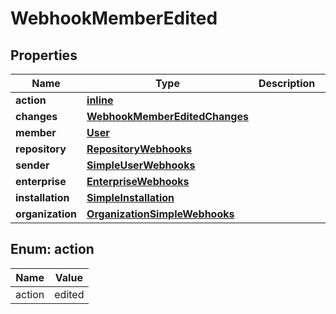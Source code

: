 
# WebhookMemberEdited

## Properties
Name | Type | Description | Notes
------------ | ------------- | ------------- | -------------
**action** | [**inline**](#Action) |  | 
**changes** | [**WebhookMemberEditedChanges**](WebhookMemberEditedChanges.md) |  | 
**member** | [**User**](User.md) |  | 
**repository** | [**RepositoryWebhooks**](RepositoryWebhooks.md) |  | 
**sender** | [**SimpleUserWebhooks**](SimpleUserWebhooks.md) |  | 
**enterprise** | [**EnterpriseWebhooks**](EnterpriseWebhooks.md) |  |  [optional]
**installation** | [**SimpleInstallation**](SimpleInstallation.md) |  |  [optional]
**organization** | [**OrganizationSimpleWebhooks**](OrganizationSimpleWebhooks.md) |  |  [optional]


<a id="Action"></a>
## Enum: action
Name | Value
---- | -----
action | edited



